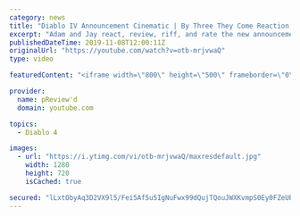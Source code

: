 ```yaml
---
category: news
title: "Diablo IV Announcement Cinematic | By Three They Come Reaction / Review / Rating"
excerpt: "Adam and Jay react, review, riff, and rate the new announcement cinematic everyone wanted to see last year at Blizzcon, Diablo IV 'By Three They Come'."
publishedDateTime: 2019-11-08T12:00:11Z
originalUrl: "https://youtube.com/watch?v=otb-mrjvwaQ"
type: video

featuredContent: "<iframe width=\"800\" height=\"500\" frameborder=\"0\" src=\"https://www.youtube.com/embed/otb-mrjvwaQ\" allow=\"accelerometer; autoplay; encrypted-media; gyroscope; picture-in-picture\" allowfullscreen></iframe>"

provider:
  name: pReview'd
  domain: youtube.com

topics:
  - Diablo 4

images:
  - url: "https://i.ytimg.com/vi/otb-mrjvwaQ/maxresdefault.jpg"
    width: 1280
    height: 720
    isCached: true

secured: "lLxtObyAq3D2VX9l5/Fei5Af5u5IgNuFwx99dQujTQouJWXKvmpS0Ey0FZeUB7eJ6pqO4g2adryrwB8ChUCgeOHTBRXtC2zUVKYcXOBNUxigg/3ZsR2Q13NMejCoLYGvNAO53KQaxyCIBM7ZElvEJkQsTFYn/uVzdD95cMmMttrgb6p8LSb1MVFDf7xgPYQoDY6WsO+VbQZfBGMzYfZTuDv+5xjwz6oW5CaEYTbDo4OI5JTvK4kLdc188k4s1mCAlFKBARwz4Rlnyl+RuCYLdl9lIx5N4GBeDGhv5Mq86VwJqxshV+KNK+QXSIeAeAxx8MdXto5H++FsWnYdm+NE2beA4F/2htrm98erDKoQy6KUp8XjXQjCZXiKcjcBOC/aARvD9p69IMJs7q59pbTZu8CmjacdVw3yoNdqWnnKdDqjE849V0JhMUOUovsi4HNA;iW/hhaeHSlR0pkbjLyG9dg=="
---
```


